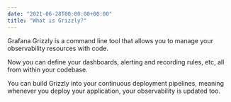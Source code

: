 ```yaml
---
date: "2021-06-28T00:00:00+00:00"
title: "What is Grizzly?"
---
```

Grafana Grizzly is a command line tool that allows you to manage your
observability resources with code.

Now you can define your dashboards, alerting and recording rules, etc, all
from within your codebase.

You can build Grizzly into your continuous deployment pipelines, meaning
whenever you deploy your application, your observability is updated too.
